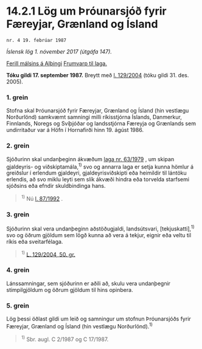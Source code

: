 # 14.2.1 Lög um Þróunarsjóð fyrir Færeyjar, Grænland og Ísland

`nr. 4 19. febrúar 1987`

_Íslensk lög 1. nóvember 2017 (útgáfa 147)._

[Ferill málsins á Alþingi](https://www.althingi.is/thingstorf/thingmalalistar-eftir-thingum/ferill/?ltg=109&mnr=271)
[Frumvarp til laga.](https://www.althingi.is/altext/109/s/pdf/0430.pdf)

**Tóku gildi 17. september 1987.**
Breytt með
[l. 129/2004](https://althingi.is/altext/stjt/2004.129.html) (tóku gildi 31. des. 2005).

### 1. grein

Stofna skal Þróunarsjóð fyrir Færeyjar, Grænland og Ísland (hin vestlægu Norðurlönd) samkvæmt samningi milli ríkisstjórna Íslands, Danmerkur, Finnlands, Noregs og Svíþjóðar og landsstjórna Færeyja og Grænlands sem undirritaður var á Höfn í Hornafirði hinn 19. ágúst 1986.

### 2. grein

Sjóðurinn skal undanþeginn ákvæðum [laga nr. 63/1979](/altext/stjtnr.md#1979063) , um skipan gjaldeyris- og viðskiptamála,<sup>1)</sup> svo og annarra laga er setja kunna hömlur á greiðslur í erlendum gjaldeyri, gjaldeyrisviðskipti eða heimildir til lántöku erlendis, að svo miklu leyti sem slík ákvæði hindra eða torvelda starfsemi sjóðsins eða efndir skuldbindinga hans.

> <sup>1)</sup> Nú [l. 87/1992](1992087.md) .



### 3. grein

Sjóðurinn skal vera undanþeginn aðstöðugjaldi, landsútsvari, [tekjuskatti],<sup>1)</sup> svo og öðrum gjöldum sem lögð kunna að vera á tekjur, eignir eða veltu til ríkis eða sveitarfélaga.

> <sup>1)</sup> [L. 129/2004, 50. gr.](https://althingi.is/altext/stjt/2004.129.html)

### 4. grein

Lánssamningar, sem sjóðurinn er aðili að, skulu vera undanþegnir stimpilgjöldum og öðrum gjöldum til hins opinbera.

### 5. grein

Lög þessi öðlast gildi um leið og samningur um stofnun Þróunarsjóðs fyrir Færeyjar, Grænland og Ísland (hin vestlægu Norðurlönd).<sup>1)</sup> 

> <sup>1)</sup> Sbr. augl. C 2/1987 og C 17/1987.


